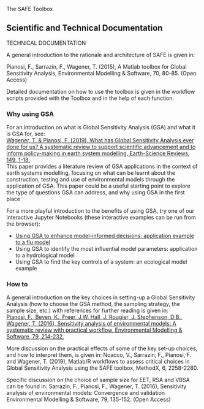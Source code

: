 The SAFE Toolbox

## Scientific and Technical Documentation 

TECHNICAL DOCUMENTATION

A general introduction to the rationale and architecture of SAFE is given in:

Pianosi, F., Sarrazin, F., Wagener, T. (2015), A Matlab toolbox for Global Sensitivity Analysis, Environmental Modelling & Software, 70, 80-85. (Open Access)

Detailed documentation on how to use the toolbox is given in the workflow scripts provided with the Toolbox and in the help of each function.

### Why using GSA

For an introduction on what is Global Sensitivity Analysis (GSA) and what it is GSA for, see: <br>
[Wagener, T. & Pianosi, F. (2019), What has Global Sensitivity Analysis ever done for us? 
A systematic review to support scientific advancement and to inform policy-making in earth 
system modelling, Earth-Science Reviews, 149, 1-18.](https://www.sciencedirect.com/science/article/pii/S0012825218300990) <br>
This paper provides a literature review of GSA applications in the context of earth systems modelling, 
focusing on what can be learnt about the construction, testing and use of environmental
models through the application of GSA. This paper could be a useful starting point
to explore the type of questions GSA can address, and why using GSA in the first place

For a more playful introduction to the benefits of using GSA, try one of our
interactive Jupyter Notebooks (these interactive examples can be run from the browser):
* [Using GSA to enhance model-informed decisions: application example to a flu model](https://mybinder.org/v2/gh/AndresPenuela/SAFE-Notebooks/HEAD?urlpath=tree/GSA_flu_model.ipynb)
* Using GSA to identify the most influential model parameters: application to a hydrological model
* Using GSA to find the key controls of a system: an ecological model example


### How to

A general introduction on the key choices in setting-up a Global Sensitivity Analysis 
(how to choose the GSA method, the sampling strategy, the sample size, etc.)
with references for further reading is given in: <br>
[Pianosi, F., Beven, K., Freer, J.W. Hall, J. Rougier, J. Stephenson, D.B., Wagener, T. (2016), 
Sensitivity analysis of environmental models: A systematic review with practical workflow, 
Environmental Modelling & Software, 79, 214-232.](http://www.sciencedirect.com/science/article/pii/S1364815216300287)

More discussion on the practical effects of some of the key set-up choices,
and how to interpret them, is given in:
Noacco, V., Sarrazin, F., Pianosi, F. and Wagener, T. (2019), 
Matlab/R workflows to assess critical choices in Global Sensitivity Analysis 
using the SAFE toolbox, MethodX, 6, 2258-2280.

Specific discussion on the choice of sample size for EET, RSA and VBSA can be found in:
Sarrazin, F., Pianosi, F., Wagener, T. (2016), Sensitivity analysis of environmental 
models: Convergence and validation Environmental Modelling & Software, 79, 135-152. (Open Access)


